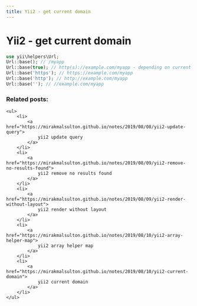 ```yaml
---
title: Yii2 - get current domain
---
```


<h1 class="header">Yii2 - get current domain</h1>

```php
use yii\helpers\Url;
Url::base(); // /myapp
Url::base(true); // http(s)://example.com/myapp - depending on current schema
Url::base('https'); // https://example.com/myapp
Url::base('http'); // http://example.com/myapp
Url::base(''); // //example.com/myapp
```


<div class="related_posts_block">
    <h3>Related posts:</h3>

    <ul>
        <li>
            <a href="https://mirakmalsulton.github.io/notes/2019/08/08/yii2-update-query">
                yii2 update query
            </a>
        </li>
        <li>
            <a href="https://mirakmalsulton.github.io/notes/2019/08/09/yii2-remove-no-results-found">
                yii2 remove no results found
            </a>
        </li>
        <li>
            <a href="https://mirakmalsulton.github.io/notes/2019/08/09/yii2-render-without-layout">
                yii2 render without layout
            </a>
        </li>
		<li>
            <a href="https://mirakmalsulton.github.io/notes/2019/08/10/yii2-array-helper-map">
                yii2 array helper map
            </a>
        </li>
		<li>
            <a href="https://mirakmalsulton.github.io/notes/2019/08/10/yii2-current-domain">
                yii2 current domain
            </a>
        </li>
    </ul>
</div>